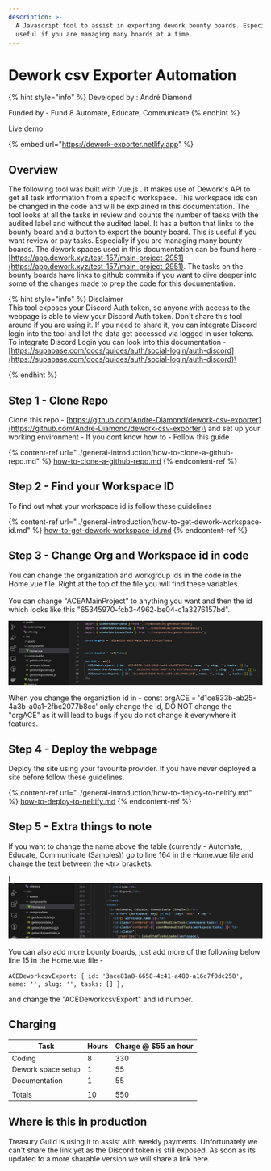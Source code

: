 ```yaml
---
description: >-
  A Javascript tool to assist in exporting dework bounty boards. Especially
  useful if you are managing many boards at a time.
---
```


# Dework csv Exporter Automation

{% hint style="info" %}
Developed by : André Diamond

Funded by - Fund 8 Automate, Educate, Communicate
{% endhint %}

Live demo

{% embed url="https://dework-exporter.netlify.app" %}

## Overview

The following tool was built with Vue.js . It makes use of Dework's API to get all task information from a specific workspace. This workspace ids can be changed in the code and will be explained in this documentation. The tool looks at all the tasks in review and counts the number of tasks with the audited label and without the audited label. It has a button that links to the bounty board and a button to export the bounty board. This is useful if you want review or pay tasks. Especially if you are managing many bounty boards. The dework spaces used in this documentation can be found here - [https://app.dework.xyz/test-157/main-project-2951](https://app.dework.xyz/test-157/main-project-2951). The tasks on the bounty boards have links to github commits if you want to dive deeper into some of the changes made to prep the code for this documentation.&#x20;

{% hint style="info" %}
Disclaimer\
This tool exposes your Discord Auth token, so anyone with access to the webpage is able to view your Discord Auth token. Don't share this tool around if you are using it. If you need to share it, you can integrate Discord login into the tool and let the data get accessed via logged in user tokens. To integrate Discord Login you can look into this documentation - [https://supabase.com/docs/guides/auth/social-login/auth-discord](https://supabase.com/docs/guides/auth/social-login/auth-discord)\

{% endhint %}

## Step 1 - Clone Repo

Clone this repo - [https://github.com/Andre-Diamond/dework-csv-exporter](https://github.com/Andre-Diamond/dework-csv-exporter)\
and set up your working environment - If you dont know how to - Follow this guide&#x20;

{% content-ref url="../general-introduction/how-to-clone-a-github-repo.md" %}
[how-to-clone-a-github-repo.md](../general-introduction/how-to-clone-a-github-repo.md)
{% endcontent-ref %}

## Step 2 - Find your Workspace ID

To find out what your workspace id is follow these guidelines&#x20;

{% content-ref url="../general-introduction/how-to-get-dework-workspace-id.md" %}
[how-to-get-dework-workspace-id.md](../general-introduction/how-to-get-dework-workspace-id.md)
{% endcontent-ref %}

## Step 3 - Change Org and Workspace id in code

You can change the organization and workgroup ids in the code in the Home.vue file. Right at the top of the file you will find these variables. \
\
You can change "ACEAMainProject" to anything you want and then the id which looks like this "65345970-fcb3-4962-be04-c1a3276157bd".&#x20;

![](<../../.gitbook/assets/image (4) (1) (1).png>)

When you change the organiztion id in  -  const orgACE = 'd1ce833b-ab25-4a3b-a0a1-2fbc2077b8cc' only change the id, DO NOT change the "orgACE" as it will lead to bugs if you do not change it everywhere it features.

## Step 4 - Deploy the webpage

Deploy the site using your favourite provider. If you have never deployed a site before follow these guidelines.

{% content-ref url="../general-introduction/how-to-deploy-to-neltify.md" %}
[how-to-deploy-to-neltify.md](../general-introduction/how-to-deploy-to-neltify.md)
{% endcontent-ref %}

## Step 5 - Extra things to note

If you want to change the name above the table (currently - Automate, Educate, Communicate (Samples)) go to line 164 in the Home.vue file and change the text between the \<tr> brackets.

I![](../../.gitbook/assets/image.png)

You can also add more bounty boards, just add more of the following below line 15 in the Home.vue file -&#x20;

```vue
ACEDeworkcsvExport: { id: '3ace81a8-6658-4c41-a480-a16c7f0dc258', name: '', slug: '', tasks: [] },
```

and change the "ACEDeworkcsvExport" and id number.

## Charging

| Task               | Hours | Charge @ $55 an hour |
| ------------------ | ----- | -------------------- |
| Coding             | 8     | 330                  |
| Dework space setup | 1     | 55                   |
| Documentation      | 1     | 55                   |
|                    |       |                      |
| Totals             | 10    | 550                  |

## Where is this in production

Treasury Guild is using it to assist with weekly payments. Unfortunately we can't share the link yet as the Discord token is still exposed. As soon as its updated to a more sharable version we will share a link here.

